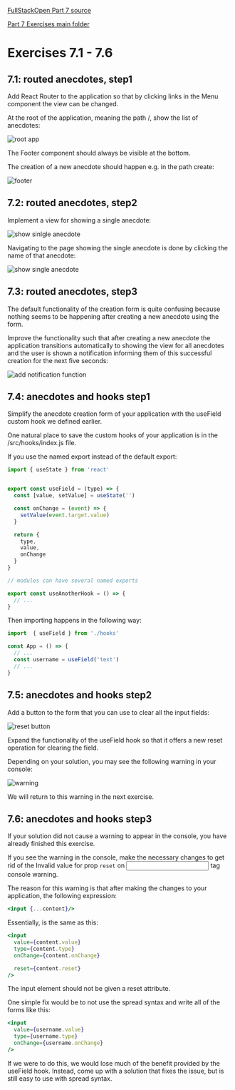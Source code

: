 [FullStackOpen Part 7 source](https://fullstackopen.com/en/part7)

[Part 7 Exercises main folder](https://github.com/gricius/FullStackOpen-Part7)



# Exercises 7.1 - 7.6
## 7.1: routed anecdotes, step1
Add React Router to the application so that by clicking links in the Menu component the view can be changed.

At the root of the application, meaning the path /, show the list of anecdotes:

![root app](https://fullstackopen.com/static/57c61f000e5eddce42c3a345c2819b77/5a190/40.png)

The Footer component should always be visible at the bottom.

The creation of a new anecdote should happen e.g. in the path create:

![footer](https://fullstackopen.com/static/c393db40b64e8eadd1220bdfccc8eede/5a190/41.png)

## 7.2: routed anecdotes, step2
Implement a view for showing a single anecdote:

![show sinlgle anecdote](https://fullstackopen.com/static/3287ad77ebb90dfac2d734d9801b20b0/5a190/42.png)

Navigating to the page showing the single anecdote is done by clicking the name of that anecdote:

![show single anecdote](https://fullstackopen.com/static/116f966d64a03287b86a6e6a03f6ba81/5a190/43.png)

## 7.3: routed anecdotes, step3
The default functionality of the creation form is quite confusing because nothing seems to be happening after creating a new anecdote using the form.

Improve the functionality such that after creating a new anecdote the application transitions automatically to showing the view for all anecdotes and the user is shown a notification informing them of this successful creation for the next five seconds:

![add notification function](https://fullstackopen.com/static/7640caca8b2a611c4f6203f343b996f9/5a190/44.png)

## 7.4: anecdotes and hooks step1
Simplify the anecdote creation form of your application with the useField custom hook we defined earlier.

One natural place to save the custom hooks of your application is in the /src/hooks/index.js file.

If you use the named export instead of the default export:

```jsx
import { useState } from 'react'


export const useField = (type) => {
  const [value, setValue] = useState('')

  const onChange = (event) => {
    setValue(event.target.value)
  }

  return {
    type,
    value,
    onChange
  }
}

// modules can have several named exports

export const useAnotherHook = () => {
  // ...
}
```

Then importing happens in the following way:

```jsx
import  { useField } from './hooks'

const App = () => {
  // ...
  const username = useField('text')
  // ...
}
```

## 7.5: anecdotes and hooks step2
Add a button to the form that you can use to clear all the input fields:

![reset button](https://fullstackopen.com/static/1bce1cdac08279ba132f61a614900b94/5a190/61ea.png)

Expand the functionality of the useField hook so that it offers a new reset operation for clearing the field.

Depending on your solution, you may see the following warning in your console:

![warning](https://fullstackopen.com/static/c4f6d266117f4d881d1df60a4ca3b9f5/5a190/62ea.png)

We will return to this warning in the next exercise.

## 7.6: anecdotes and hooks step3
If your solution did not cause a warning to appear in the console, you have already finished this exercise.

If you see the warning in the console, make the necessary changes to get rid of the Invalid value for prop `reset` on <input> tag console warning.

The reason for this warning is that after making the changes to your application, the following expression:

```jsx
<input {...content}/>
```

Essentially, is the same as this:

```jsx
<input
  value={content.value} 
  type={content.type}
  onChange={content.onChange}

  reset={content.reset}
/>
```

The input element should not be given a reset attribute.

One simple fix would be to not use the spread syntax and write all of the forms like this:

```jsx
<input
  value={username.value} 
  type={username.type}
  onChange={username.onChange}
/>
```

If we were to do this, we would lose much of the benefit provided by the useField hook. Instead, come up with a solution that fixes the issue, but is still easy to use with spread syntax.